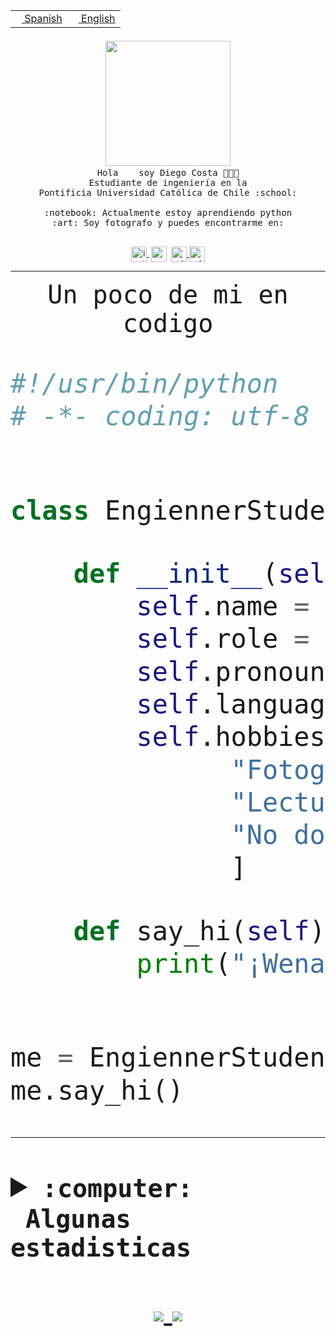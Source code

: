 <table border="0"  align="right">
 <tr><td><a href="README.md"><img src="https://upload.wikimedia.org/wikipedia/commons/thumb/8/89/Bandera_de_Espa%C3%B1a.svg/1200px-Bandera_de_Espa%C3%B1a.svg.png" height="10"> Spanish</a></td>
 <td><a href="README.en.md"><img src="https://upload.wikimedia.org/wikipedia/commons/a/a4/Flag_of_the_United_States.svg" height="10"> English</a></td></tr>
</table><br><br><br>


<p align="center">
  <img src="https://github.com/diegocostares/diegocostares/blob/main/Images/aaa2.gif?raw=true" width="200px">
  <br><samp>
    Hola <img src="https://media.giphy.com/media/hvRJCLFzcasrR4ia7z/giphy.gif" width="16px"> soy Diego Costa 👨🏻‍💻<br>
    Estudiante de ingeniería en la <br>
    Pontificia Universidad Católica de Chile :school:<br>
  <br>
    :notebook: Actualmente estoy aprendiendo python <br>
    :art: Soy fotografo y puedes encontrarme en: <br>
  <br></samp>
  
</p>

<p align="center">
   <a href="https://instagram.com/diegocosta_no" target="blank">
    <img 
    align="center" src="https://cdn.jsdelivr.net/npm/simple-icons@3.0.1/icons/instagram.svg" alt="instagram" height="25px" width="25px" />
  </a>
  <a style="border: 3px solid; color: white;"href="https://t.me/diegocosta_no" target="blank">
  <img
  align="center" alt="Telegram" width="25px" src="https://icons-for-free.com/iconfiles/png/512/Telegram-1324888767380505522.png" />
</a>
<a href="https://api.whatsapp.com/send?phone=56971897835&text=Hola!" target="blank">
  <img
  align="center" alt="wtsp" width="25px" src="https://img.icons8.com/pastel-glyph/2x/whatsapp--v2.png" />
</a>
<a href="https://www.linkedin.com/in/diego-costa-786249213/" target="blank">
  <img
  align="center" alt="wtsp" width="25px" src="https://img.icons8.com/metro/452/linkedin.png" />
</a>

  </a>
</p>

---


<p align="center"><font size="25"><samp>Un poco de mi en codigo</samp></front></p>


```python
#!/usr/bin/python
# -*- coding: utf-8 -*-


class EngiennerStudent:

    def __init__(self):
        self.name = "Diego Costa"
        self.role = "Estudiante"
        self.pronouns = "he/him"
        self.language_spoken = ["es_CL", "en_US"]
        self.hobbies = [
              "Fotografia",
              "Lectura",
              "No dormir",
              ]

    def say_hi(self):
        print("¡Wena mundo!")


me = EngiennerStudent()
me.say_hi()
```
---
<details>
  <summary><b><samp>:computer: &nbsp;Algunas estadisticas</samp></b></summary>
  <br/></p>

<!--START_SECTION:waka-->
![Code Time](http://img.shields.io/badge/Code%20Time-539%20hrs%2046%20mins-blue)

**Soy nocturno 🦉** 

```text
🌞 Mañana     8 commits      ░░░░░░░░░░░░░░░░░░░░░░░░░   2.04% 
🌆 Día        136 commits    ████████░░░░░░░░░░░░░░░░░   34.61% 
🌃 Tarde      131 commits    ████████░░░░░░░░░░░░░░░░░   33.33% 
🌙 Noche      118 commits    ███████░░░░░░░░░░░░░░░░░░   30.03%

```
📅 **Soy más productivo los Miércoles** 

```text
Lunes        37 commits     ██░░░░░░░░░░░░░░░░░░░░░░░   9.41% 
Martes       41 commits     ██░░░░░░░░░░░░░░░░░░░░░░░   10.43% 
Miércoles    132 commits    ████████░░░░░░░░░░░░░░░░░   33.59% 
Jueves       53 commits     ███░░░░░░░░░░░░░░░░░░░░░░   13.49% 
Viernes      17 commits     █░░░░░░░░░░░░░░░░░░░░░░░░   4.33% 
Sábado       55 commits     ███░░░░░░░░░░░░░░░░░░░░░░   13.99% 
Domingo      58 commits     ███░░░░░░░░░░░░░░░░░░░░░░   14.76%

```


📊 **Esta semana me dediqué a** 

```text
🐱‍💻 Proyectos: 
T2                       33 hrs 12 mins      ████████████████████░░░░░   80.85% 
torneo                   3 hrs 12 mins       ██░░░░░░░░░░░░░░░░░░░░░░░   7.8% 
BDD47y74                 2 hrs 27 mins       █░░░░░░░░░░░░░░░░░░░░░░░░   5.99% 
EDD2022-1                29 mins             ░░░░░░░░░░░░░░░░░░░░░░░░░   1.22% 
T2-2019                  27 mins             ░░░░░░░░░░░░░░░░░░░░░░░░░   1.11%

```


 Last Updated on 04/06/2022 18:26:36 UTC
<!--END_SECTION:waka-->
  
  

 <p align="center"> <img src="https://github-readme-stats.vercel.app/api?username=diegocostares&show_icons=true&theme=ayu-mirage" alt="abhisheknaiidu" /></p>
 
</details>

<p align=center>
  <a href="https://github.com/diegocostares">
    <img src="https://badges.pufler.dev/visits/diegocostares/diegocostares?style=flat-square&color=black&logo=github">
  </a>
  <a href="https://github.com/diegocostares?tab=repositories">
    <img src="https://badges.pufler.dev/repos/diegocostares?style=flat-square&color=black&logo=github">
  </a>
</p>
